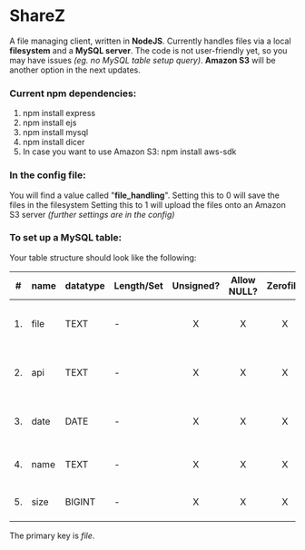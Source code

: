 ShareZ
===================

A file managing client, written in **NodeJS**. Currently handles files via a local **filesystem** and a **MySQL server**. The code is not user-friendly yet, so you may have issues *(eg. no MySQL table setup query)*.
**Amazon S3** will be another option in the next updates.

### Current npm dependencies:
1. npm install express
2. npm install ejs
3. npm install mysql
4. npm install dicer
5. In case you want to use Amazon S3: npm install aws-sdk

### In the config file:
You will find a value called "**file_handling**".
Setting this to 0 will save the files in the filesystem
Setting this to 1 will upload the files onto an Amazon S3 server *(further settings are in the config)*


### To set up a MySQL table:
Your table structure should look like the following:

| # | name | datatype | Length/Set | Unsigned? | Allow NULL? | Zerofill? | Default | Description |
|----|------|----------|------------|:---------:|:-----------:|:---------:|---------|---------------------------------------|
| 1. | file | TEXT | - | X | X | X | - | The hash filename, stored on the disk |
| 2. | api | TEXT | - | X | X | X | - | The API used to upload the file |
| 3. | date | DATE | - | X | X | X | - | The date this file was published on |
| 4. | name | TEXT | - | X | X | X | - | The original filename (not hash) |
| 5. | size | BIGINT | - | X | X | X | - | The size of the file, in bytes |

The primary key is *file*.